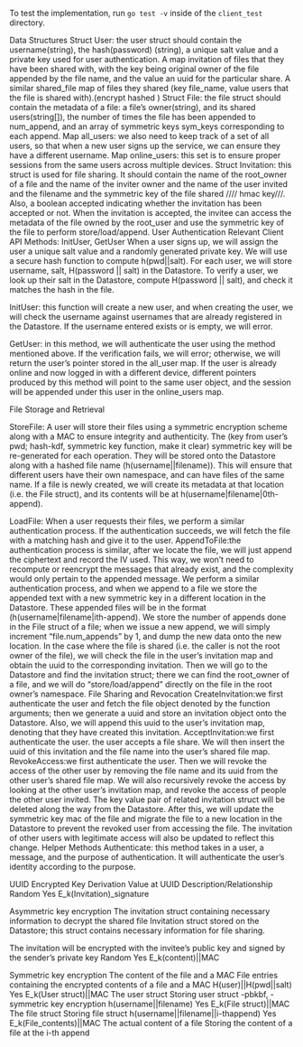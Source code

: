 To test the implementation, run `go test -v` inside of the `client_test` directory.

Data Structures
Struct User: the user struct should contain the username(string), the hash(password) (string), a unique salt value and a private key used for user authentication. A map invitation of files that they have been shared with, with the key being original owner of the file appended by the file name, and the value an uuid for the particular share. A similar shared_file map of files they shared (key file_name, value users that the file is shared with).(encrypt hashed )
Struct File: the file struct should contain the metadata of a file: a file’s owner(string), and its shared users(string[]), the number of times the file has been appended to num_append, and an array of symmetric keys sym_keys corresponding to each append.
Map all_users: we also need to keep track of a set of all users, so that when a new user signs up the service, we can ensure they have a different username. 
Map online_users: this set is to ensure proper sessions from the same users across multiple devices. 
Struct Invitation: this struct is used for file sharing. It should contain the name of the root_owner of a file and the name of the inviter owner and the name of the user invited and the filename and the symmetric key of the file shared //// hmac key///. Also, a boolean accepted indicating whether the invitation has been accepted or not. When the invitation is accepted, the invitee can access the metadata of the file owned by the root_user and use the symmetric key of the file to perform store/load/append. 
User Authentication
Relevant Client API Methods: InitUser, GetUser
When a user signs up, we will assign the user a unique salt value and a randomly generated private key. We will use a secure hash function to compute h(pwd||salt).
For each user, we will store username, salt, H(password || salt) in the Datastore.
To verify a user, we look up their salt in the Datastore, compute H(password || salt), and check it matches the hash in the file.

InitUser: this function will create a new user, and when creating the user, we will check the username against usernames that are already registered in the Datastore. If the username entered exists or is empty, we will error.

GetUser: in this method, we will authenticate the user using the method mentioned above. If the verification fails, we will error; otherwise, we will return the user’s pointer stored in the all_user map. If the user is already online and now logged in with a different device, different pointers produced by this method will point to the same user object, and the session will be appended under this user in the online_users map.


File Storage and Retrieval

StoreFile: A user will store their files using a symmetric encryption scheme along with a MAC to ensure integrity and authenticity. The (key from user’s pwd; hash-kdf, symmetric key function, make it clear) symmetric key will be re-generated for each operation. They will be stored onto the Datastore along with a hashed file name (h(username||filename)). This will ensure that different users have their own namespace, and can have files of the same name. If a file is newly created, we will create its metadata at that location (i.e. the File struct), and its contents will be at h(username|filename|0th-append).

LoadFile: When a user requests their files, we perform a similar authentication process. If the authentication succeeds, we will fetch the file with a matching hash and give it to the user.
AppendToFile:the authentication process is similar, after we locate the file, we will just append the ciphertext and record the IV used. This way, we won’t need to recompute or reencrypt the messages that already exist, and the complexity would only pertain to the appended message. We perform a similar authentication process, and when we append to a file we store the appended text with a new symmetric key in a different location in the Datastore. These appended files will be in the format (h(username|filename|ith-append). We store the number of appends done in the File struct of a file; when we issue a new append, we will simply increment “file.num_appends” by 1, and dump the new data onto the new location. 
In the case where the file is shared (i.e. the caller is not the root owner of the file), we will check the file in the user’s invitation map and obtain the uuid to the corresponding invitation. Then we will go to the Datastore and find the invitation struct; there we can find the root_owner of a file, and we will do “store/load/append” directly on the file in the root owner’s namespace.
File Sharing and Revocation
CreateInvitation:we first authenticate the user and fetch the file object denoted by the function arguments; then we generate a uuid and store an invitation object onto the Datastore. Also, we will append this uuid to the user’s invitation map, denoting that they have created this invitation. 
AcceptInvitation:we first authenticate the user. the user accepts a file share. We will then insert the uuid of this invitation and the file name into the user’s shared file map. 
RevokeAccess:we first authenticate the user. Then we will revoke the access of the other user by removing the file name and its uuid from the other user’s shared file map. We will also recursively revoke the access by looking at the other user’s invitation map, and revoke the access of people the other user invited. The key value pair of related invitation struct will be deleted along the way from the Datastore. After this, we will update the symmetric key mac of the file and migrate the file to a new location in the Datastore to prevent the revoked user from accessing the file. The invitation of other users with legitimate access will also be updated to reflect this change.
Helper Methods
Authenticate: this method takes in a user, a message, and the purpose of authentication. It will authenticate the user’s identity according to the purpose.
 

UUID 
Encrypted 
Key Derivation 
Value at UUID 
Description/Relationship
Random
Yes
E_k(Invitation)_signature

Asymmetric key encryption
The invitation struct containing necessary information to decrypt the shared file
Invitation struct stored on the Datastore; this struct contains necessary information for file sharing.

The invitation will be encrypted with the invitee’s public key and signed by the sender’s private key
Random
Yes
E_k(content)||MAC

Symmetric key encryption
The content of the file and a MAC
File entries containing the encrypted contents of a file and a MAC 
H(user)||H(pwd||salt)
Yes
E_k(User struct)||MAC
The user struct
Storing user struct -pbkbf, -symmetric key encryption
h(username||filename)
Yes
E_k(File struct)||MAC
The file struct
Storing file struct
h(username||filename||i-thappend)
Yes
E_k(File_contents)||MAC
The actual content of a file
Storing the content of a file at the i-th append




























































































